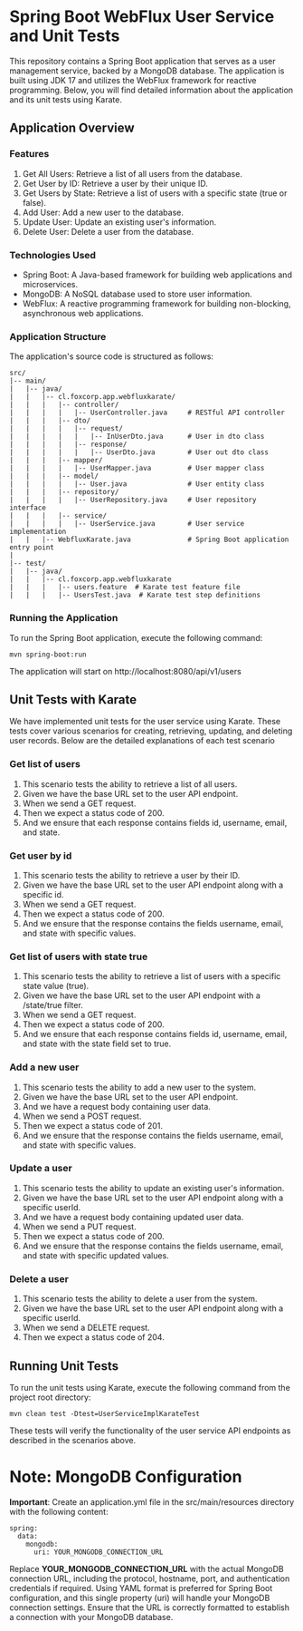 # Spring Boot WebFlux User Service and Unit Tests
This repository contains a Spring Boot application that serves as a user management service, backed by a MongoDB database. The application is built using JDK 17 and utilizes the WebFlux framework for reactive programming. Below, you will find detailed information about the application and its unit tests using Karate.
## Application Overview
### Features
1. Get All Users: Retrieve a list of all users from the database. 
1. Get User by ID: Retrieve a user by their unique ID. 
1. Get Users by State: Retrieve a list of users with a specific state (true or false).
1. Add User: Add a new user to the database.
1. Update User: Update an existing user's information.
1. Delete User: Delete a user from the database.

### Technologies Used
+ Spring Boot: A Java-based framework for building web applications and microservices.
+ MongoDB: A NoSQL database used to store user information.
+ WebFlux: A reactive programming framework for building non-blocking, asynchronous web applications.

### Application Structure
The application's source code is structured as follows:
```
src/
|-- main/
|   |-- java/
|   |   |-- cl.foxcorp.app.webfluxkarate/
|   |   |   |-- controller/
|   |   |   |   |-- UserController.java     # RESTful API controller
|   |   |   |-- dto/
|   |   |   |   |-- request/
|   |   |   |   |   |-- InUserDto.java      # User in dto class
|   |   |   |   |-- response/
|   |   |   |   |   |-- UserDto.java        # User out dto class
|   |   |   |-- mapper/
|   |   |   |   |-- UserMapper.java         # User mapper class
|   |   |   |-- model/
|   |   |   |   |-- User.java               # User entity class
|   |   |   |-- repository/
|   |   |   |   |-- UserRepository.java     # User repository interface
|   |   |   |-- service/
|   |   |   |   |-- UserService.java        # User service implementation
|   |   |-- WebfluxKarate.java              # Spring Boot application entry point
|
|-- test/
|   |-- java/
|   |   |-- cl.foxcorp.app.webfluxkarate
|   |   |   |-- users.feature  # Karate test feature file
|   |   |   |-- UsersTest.java  # Karate test step definitions
```
### Running the Application
To run the Spring Boot application, execute the following command:
```
mvn spring-boot:run
```

The application will start on http://localhost:8080/api/v1/users

## Unit Tests with Karate
We have implemented unit tests for the user service using Karate. These tests cover various scenarios for creating, retrieving, updating, and deleting user records. Below are the detailed explanations of each test scenario
### Get list of users
1. This scenario tests the ability to retrieve a list of all users.
1. Given we have the base URL set to the user API endpoint.
1. When we send a GET request.
1. Then we expect a status code of 200.
1. And we ensure that each response contains fields id, username, email, and state.
 
### Get user by id
1. This scenario tests the ability to retrieve a user by their ID.
1. Given we have the base URL set to the user API endpoint along with a specific id.
1. When we send a GET request.
1. Then we expect a status code of 200.
1. And we ensure that the response contains the fields username, email, and state with specific values. 

### Get list of users with state true
1. This scenario tests the ability to retrieve a list of users with a specific state value (true).
1. Given we have the base URL set to the user API endpoint with a /state/true filter.
1. When we send a GET request.
1. Then we expect a status code of 200.
1. And we ensure that each response contains fields id, username, email, and state with the state field set to true.

### Add a new user
1. This scenario tests the ability to add a new user to the system.
1. Given we have the base URL set to the user API endpoint.
1. And we have a request body containing user data.
1. When we send a POST request.
1. Then we expect a status code of 201.
1. And we ensure that the response contains the fields username, email, and state with specific values.

### Update a user
1. This scenario tests the ability to update an existing user's information.
1. Given we have the base URL set to the user API endpoint along with a specific userId.
1. And we have a request body containing updated user data.
1. When we send a PUT request.
1. Then we expect a status code of 200.
1. And we ensure that the response contains the fields username, email, and state with specific updated values.

### Delete a user
1. This scenario tests the ability to delete a user from the system.
1. Given we have the base URL set to the user API endpoint along with a specific userId.
1. When we send a DELETE request.
1. Then we expect a status code of 204.

## Running Unit Tests
To run the unit tests using Karate, execute the following command from the project root directory:
```
mvn clean test -Dtest=UserServiceImplKarateTest
```

These tests will verify the functionality of the user service API endpoints as described in the scenarios above.

# Note: MongoDB Configuration
**Important**: Create an application.yml file in the src/main/resources directory with the following content:

```
spring:
  data:
    mongodb:
      uri: YOUR_MONGODB_CONNECTION_URL 
```
Replace **YOUR_MONGODB_CONNECTION_URL** with the actual MongoDB connection URL, including the protocol, hostname, port, and authentication credentials if required. Using YAML format is preferred for Spring Boot configuration, and this single property (uri) will handle your MongoDB connection settings. Ensure that the URL is correctly formatted to establish a connection with your MongoDB database.